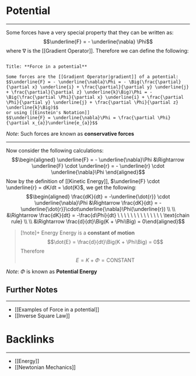 # Potential
---
Some forces have a very special property that they can be written as:
$$\underline{F} = - \underline{\nabla} \Phi$$
where $\nabla$ is the [[Gradient Operator]]. Therefore we can define the following:

```ad-Definition

Title: **Force in a potential**

Some forces are the [[Gradient Operator|gradient]] of a potential:
$$\underline{F} = - \underline{\nabla}\Phi = - \Big(\frac{\partial}{\partial x} \underline{i} + \frac{\partial}{\partial y} \underline{j} + \frac{\partial}{\partial z} \underline{k}\Big)\Phi = - \Big(\frac{\partial \Phi}{\partial x} \underline{i} + \frac{\partial \Phi}{\partial y} \underline{j} + \frac{\partial \Phi}{\partial z} \underline{k}\Big)$$
or using [[Einstein's Notation]] 
$$\underline{F} = \underline{\nabla}\Phi = \frac{\partial \Phi}{\partial x_{a}}\underline{e_{a}}$$
```

*Note*: Such forces are known as **conservative forces**

---
Now consider the following calculations:
$$\begin{aligned} \underline{F} = - \underline{\nabla}\Phi &\Rightarrow \underline{F} \cdot \underline{r} = - \underline{r} \cdot \underline{\nabla}\Phi \end{aligned}$$
Now by the definition of [[Kinetic Energy]], $\underline{F} \cdot \underline{r} = dK/dt = \dot{K}$, we get the following:
$$\begin{aligned} \frac{dK}{dt} = -\underline{\dot{r}} \cdot \underline{\nabla}\Phi &\Rightarrow  \frac{dK}{dt} = -\underline{\dot{r}}\cdot\underline{\nabla}\Phi(\underline{r}) \\ \\
&\Rightarrow \frac{dK}{dt} = -\frac{d\Phi}{dt} \ \ \ \ \ \ \ \ \ \ \ \ \ \ \text{chain rule} \\ \\
&\Rightarrow \frac{d}{dt}\Big(K + \Phi\Big) = 0\end{aligned}$$
> [!note]+ Energy
> Energy is a **constant of motion**
> $$\dot{E} = \frac{d}{dt}\Big(K + \Phi\Big) = 0$$
> Therefore
> $$E = K + \Phi = \text{CONSTANT}$$  

*Note*: $\Phi$ is known as **Potential Energy**

## Further Notes
---
- [[Examples of Force in a potential]]
- [[Inverse Square Law]]
# Backlinks
---
- [[Energy]]
- [[Newtonian Mechanics]]